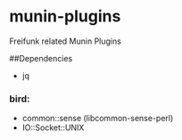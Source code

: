 # munin-plugins
Freifunk related Munin Plugins

##Dependencies
* jq
### bird:
* common::sense (libcommon-sense-perl)
* IO::Socket::UNIX


